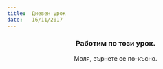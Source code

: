 ```yaml
---
title:  Дневен урок
date:   16/11/2017
---
```


### <center>Работим по този урок.</center>
<center>Моля, върнете се по-късно.</center>